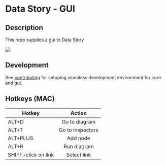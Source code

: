 # Data Story - GUI

## Description

This repo supplies a gui to Data Story

<img src="https://user-images.githubusercontent.com/3457668/117117786-3d48a900-ad90-11eb-91eb-520f7919d7fa.png">

## Development

See [contributing](contributing.md) for setuping seamless development environment for core and gui.

## Hotkeys (MAC)

| Hotkey              |      Action      |
| ------------------- | :--------------: |
| ALT+D               |  Go to diagram   |
| ALT+T               | Go to inspectors |
| ALT+PLUS            |     Add node     |
| ALT+R               |   Run diagram    |
| SHIFT+click on link |   Select link    |
